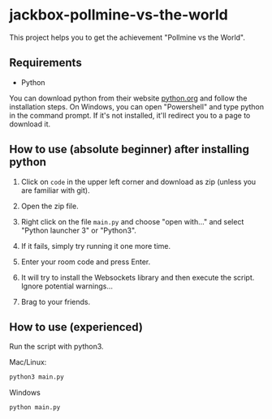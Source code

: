 # jackbox-pollmine-vs-the-world

This project helps you to get the achievement "Pollmine vs the World".

## Requirements
* Python

You can download python from their website [python.org](https://www.python.org/) and follow the installation steps.
On Windows, you can open "Powershell" and type python in the command prompt. If it's not installed, it'll redirect you to a page to download it.


## How to use (absolute beginner) after installing python

1. Click on `code` in the upper left corner and download as zip (unless you are familiar with git).

2. Open the zip file.

3. Right click on the file `main.py` and choose "open with..." and select "Python launcher 3" or "Python3".

4. If it fails, simply try running it one more time.

5. Enter your room code and press Enter.

6. It will try to install the Websockets library and then execute the script. Ignore potential warnings...

7. Brag to your friends.

## How to use (experienced)

Run the script with python3.

Mac/Linux:
```python
python3 main.py
```

Windows
```python
python main.py
```
